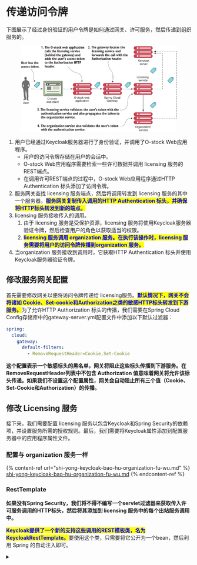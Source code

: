 # 传递访问令牌

下图展示了经过身份验证的用户令牌是如何通过网关、许可服务，然后传递到组织服务的。

<figure><img src="../../../../.gitbook/assets/image.png" alt=""><figcaption></figcaption></figure>

1. 用户已经通过Keycloak服务器进行了身份验证，并调用了O-stock Web应用程序。
   * 用户的访问令牌存储在用户的会话中。
   * O-stock Web应用程序需要检索一些许可数据并调用 licensing 服务的REST端点。
   * 在调用许可REST端点的过程中，O-stock Web应用程序通过HTTP Authentication 标头添加了访问令牌。
2. 服务网关查找 licensing 服务端点，然后将调用转发到 licensing 服务的其中一个服务器。<mark style="color:blue;">**服务网关复制传入调用的HTTP Authentication 标头，并确保将HTTP标头转发到新的端点。**</mark>
3. licensing 服务接收传入的调用。
   1. 由于 licensing 服务是受保护资源，licensing 服务将使用Keycloak服务器验证令牌，然后检查用户的角色以获取适当的权限。
   2. <mark style="color:blue;">**licensing 服务调用 organization 服务。在执行该操作时，licensing 服务需要将用户的访问令牌传播到organization 服务。**</mark>
4. 当organization 服务接收到调用时，它获取HTTP Authentication 标头并使用Keycloak服务器验证令牌。

## 修改服务网关配置

首先需要修改网关以便将访问令牌传递给 licensing服务。<mark style="color:blue;">**默认情况下，网关不会将诸如 Cookie、Set-cookie和Authorization之类的敏感HTTP标头转发到下游服务。**</mark>为了允许HTTP Authorization 标头的传播，我们需要在Spring Cloud Config存储库中的gateway-server.yml配置文件中添加以下默认过滤器：

```yaml
spring:
  cloud:
    gateway:
      default-filters:
        - RemoveRequestHeader=Cookie,Set-Cookie
```

**这个配置表示一个敏感标头的黑名单，网关将阻止这些标头传播到下游服务。在RemoveRequestHeader列表中不包含 Authorization 值意味着网关将允许该标头传递。如果我们不设置这个配置属性，网关会自动阻止所有三个值（Cookie、Set-Cookie和Authorization）的传播。**

## 修改 Licensing 服务

接下来，我们需要配置 licensing 服务以包含Keycloak和Spring Security的依赖项，并设置服务所需的授权规则。最后，我们需要将Keycloak属性添加到配置服务器中的应用程序属性文件。

### 配置与 organization 服务一样

{% content-ref url="shi-yong-keycloak-bao-hu-organization-fu-wu.md" %}
[shi-yong-keycloak-bao-hu-organization-fu-wu.md](shi-yong-keycloak-bao-hu-organization-fu-wu.md)
{% endcontent-ref %}

### RestTemplate

**如果没有Spring Security，我们将不得不编写一个servlet过滤器来获取传入许可服务调用的HTTP标头，然后将其添加到 licensing 服务中的每个出站服务调用中。**

<mark style="color:blue;">**Keycloak提供了一个新的支持这些调用的REST模板类，名为KeycloakRestTemplate。**</mark>要使用这个类，只需要将它公开为一个bean，然后利用 Spring 的自动注入即可。



<details>

<summary></summary>



</details>
